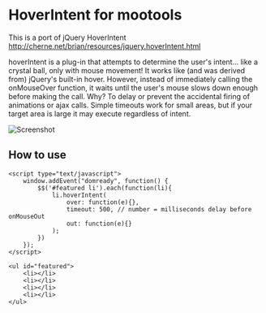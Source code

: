 HoverIntent for mootools
===========

This is a port of jQuery HoverIntent http://cherne.net/brian/resources/jquery.hoverIntent.html

hoverIntent is a plug-in that attempts to determine the user's intent... like a crystal ball, only with mouse movement! It works like (and was derived from) jQuery's built-in hover. However, instead of immediately calling the onMouseOver function, it waits until the user's mouse slows down enough before making the call.
Why? To delay or prevent the accidental firing of animations or ajax calls. Simple timeouts work for small areas, but if your target area is large it may execute regardless of intent.

![Screenshot](http://w492283.open.ge.tt/1/files/5V4WYVH/0/blob/x675?noinc=1)

How to use
----------

    <script type="text/javascript">
        window.addEvent("domready", function() {
            $$('#featured li').each(function(li){
                li.hoverIntent(
                    over: function(e){},   
                    timeout: 500, // number = milliseconds delay before onMouseOut    
                    out: function(e){} 
                );
            })
        });
    </script>

    <ul id="featured"> 
        <li></li>
        <li></li>
        <li></li>
        <li></li>
    </ul>